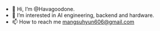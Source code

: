 - 👋 Hi, I’m @Havagoodone.
- 👀 I’m interested in AI engineering, backend and hardware.
- 📫 How to reach me mangsuhyun606@gmail.com


<!---
Havagoodone/Havagoodone is a ✨ special ✨ repository because its `README.md` (this file) appears on your GitHub profile.
You can click the Preview link to take a look at your changes.
--->


